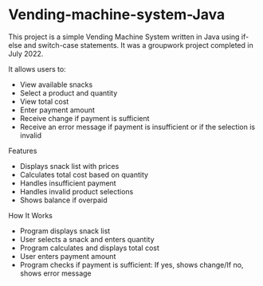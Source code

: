 # Vending-machine-system-Java
This project is a simple Vending Machine System written in Java using if-else and switch-case statements.
It was a groupwork project completed in July 2022.

It allows users to:
- View available snacks
- Select a product and quantity
- View total cost
- Enter payment amount
- Receive change if payment is sufficient
- Receive an error message if payment is insufficient or if the selection is invalid

Features
- Displays snack list with prices
- Calculates total cost based on quantity
- Handles insufficient payment
- Handles invalid product selections
- Shows balance if overpaid

How It Works
- Program displays snack list
- User selects a snack and enters quantity
- Program calculates and displays total cost
- User enters payment amount
- Program checks if payment is sufficient: If yes, shows change/If no, shows error message
